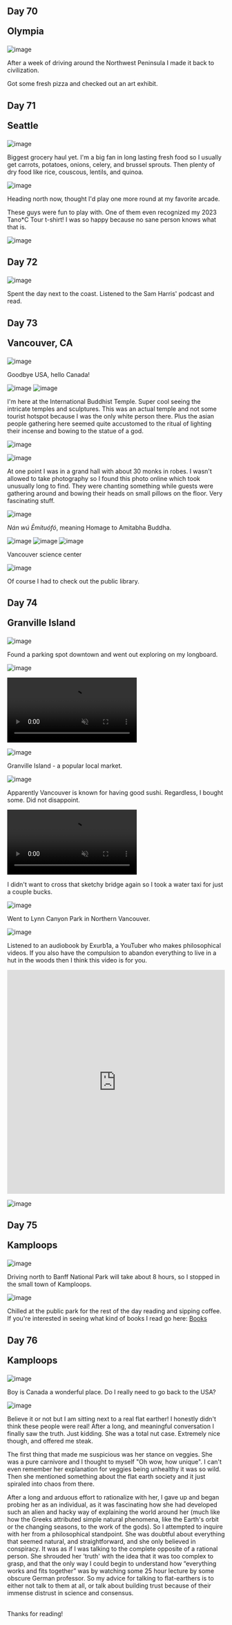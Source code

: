 ## Day 70 <p class="inline text-gray-700 ">Olympia</p>

![image](/img/trips/west-coast-2024/0801-1.jpg)

After a week of driving around the Northwest Peninsula I made it back to civilization.

Got some fresh pizza and checked out an art exhibit.

## Day 71 <p class="inline text-gray-700 ">Seattle</p>

![image](/img/trips/west-coast-2024/0802-1.jpg)

Biggest grocery haul yet. I'm a big fan in long lasting fresh food so I usually get carrots, potatoes, onions, celery, and brussel sprouts. Then plenty of dry food like rice, couscous, lentils, and quinoa.

![image](/img/trips/west-coast-2024/0802-2.jpg)

Heading north now, thought I'd play one more round at my favorite arcade.

These guys were fun to play with. One of them even recognized my 2023 Tano*C Tour t-shirt! I was so happy because no sane person knows what that is.

![image](/img/trips/west-coast-2024/0802-3.jpg)

## Day 72 <p class="inline text-gray-700 "></p>

![image](/img/trips/west-coast-2024/0803-1.jpg)

Spent the day next to the coast. Listened to the Sam Harris' podcast and read.

## Day 73 <p class="inline text-gray-700 ">Vancouver, CA</p>

![image](/img/trips/west-coast-2024/0804-1.jpg)

Goodbye USA, hello Canada!

![image](/img/trips/west-coast-2024/0804-2.jpg)
![image](/img/trips/west-coast-2024/0804-3.jpg)

I'm here at the International Buddhist Temple. Super cool seeing the intricate temples and sculptures. This was an actual temple and not some tourist hotspot because I was the only white person there. Plus the asian people gathering here seemed quite accustomed to the ritual of lighting their incense and bowing to the statue of a god. 

![image](/img/trips/west-coast-2024/0804-4.jpg)


![image](/img/trips/west-coast-2024/0804-temple.jpeg)

At one point I was in a grand hall with about 30 monks in robes. I wasn't allowed to take photography so I found this photo online which took unusually long to find. They were chanting something while guests were gathering around and bowing their heads on small pillows on the floor. Very fascinating stuff.

![image](/img/trips/west-coast-2024/0804-5.jpg)

*Nán wú Ēmítuófó*, meaning Homage to Amitabha Buddha.

![image](/img/trips/west-coast-2024/0804-6.jpg)
![image](/img/trips/west-coast-2024/0804-7.jpg)
![image](/img/trips/west-coast-2024/0804-8.jpg)

<p class="text-center italic">Vancouver science center</p>

![image](/img/trips/west-coast-2024/0804-9.jpg)

Of course I had to check out the public library.

## Day 74 <p class="inline text-gray-700 ">Granville Island</p>

![image](/img/trips/west-coast-2024/0805-1.jpg)

Found a parking spot downtown and went out exploring on my longboard.

![image](/img/trips/west-coast-2024/0805-2.jpg)

<video src="/img/trips/west-coast-2024/0805-vid.mp4" type="video/mp4" autoplay loop muted playsinline ></video>

![image](/img/trips/west-coast-2024/0805-3.jpg)

Granville Island - a popular local market. 

![image](/img/trips/west-coast-2024/0805-7.jpg)

Apparently Vancouver is known for having good sushi. Regardless, I bought some. Did not disappoint. 

<video src="/img/trips/west-coast-2024/0805-vid2.mp4" type="video/mp4" autoplay loop muted playsinline ></video>

I didn't want to cross that sketchy bridge again so I took a water taxi for just a couple bucks.

![image](/img/trips/west-coast-2024/0805-4.jpg)

Went to Lynn Canyon Park in Northern Vancouver. 

![image](/img/trips/west-coast-2024/0805-5.jpg)

Listened to an audiobook by Exurb1a, a YouTuber who makes philosophical videos. If you also have the compulsion to abandon everything to live in a hut in the woods then I think this video is for you.

<iframe width="100%" height="517" src="https://www.youtube.com/embed/PK2SMIOHYig" title="The Answer is Not a Hut in the Woods" frameborder="0" allow="accelerometer; autoplay; clipboard-write; encrypted-media; gyroscope; picture-in-picture; web-share" referrerpolicy="strict-origin-when-cross-origin" allowfullscreen></iframe>


![image](/img/trips/west-coast-2024/0805-6.jpg)

## Day 75 <p class="inline text-gray-700 ">Kamploops</p>

![image](/img/trips/west-coast-2024/0806-1.jpg)

Driving north to Banff National Park will take about 8 hours, so I stopped in the small town of Kamploops.

![image](/img/trips/west-coast-2024/0806-2.jpg)

Chilled at the public park for the rest of the day reading and sipping coffee. If you're interested in seeing what kind of books I read go here: <a href="/books">Books</a>

## Day 76 <p class="inline text-gray-700 ">Kamploops</p>

![image](/img/trips/west-coast-2024/0807-1.jpg)

Boy is Canada a wonderful place. Do I really need to go back to the USA?

![image](/img/trips/west-coast-2024/0807-2.jpg)

Believe it or not but I am sitting next to a real flat earther! I honestly didn't think these people were real! After a long, and meaningful conversation I finally saw the truth. Just kidding. She was a total nut case. Extremely nice though, and offered me steak. 

The first thing that made me suspicious was her stance on veggies. She was a pure carnivore and I thought to myself "Oh wow, how unique". I can't even remember her explanation for veggies being unhealthy it was so wild. Then she mentioned something about the flat earth society and it just spiraled into chaos from there.

After a long and arduous effort to rationalize with her, I gave up and began probing her as an individual, as it was fascinating how she had developed such an alien and hacky way of explaining the world around her (much like how the Greeks attributed simple natural phenomena, like the Earth's orbit or the changing seasons, to the work of the gods). So I attempted to inquire with her from a philosophical standpoint. She was doubtful about everything that seemed natural, and straightforward, and she only believed in conspiracy. It was as if I was talking to the complete opposite of a rational person. She shrouded her 'truth' with the idea that it was too complex to grasp, and that the only way I could begin to understand how “everything works and fits together” was by watching some 25 hour lecture by some obscure German professor. So my advice for talking to flat-earthers is to either not talk to them at all, or talk about building trust because of their immense distrust in science and consensus. 

<br>
Thanks for reading!